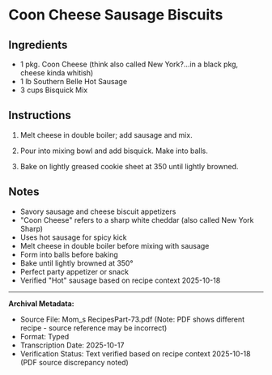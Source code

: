 # Coon Cheese Sausage Biscuits

## Ingredients

- 1 pkg. Coon Cheese (think also called New York?...in a black pkg, cheese kinda whitish)
- 1 lb Southern Belle Hot Sausage
- 3 cups Bisquick Mix

## Instructions

1. Melt cheese in double boiler; add sausage and mix.

2. Pour into mixing bowl and add bisquick. Make into balls.

3. Bake on lightly greased cookie sheet at 350 until lightly browned.

## Notes

- Savory sausage and cheese biscuit appetizers
- "Coon Cheese" refers to a sharp white cheddar (also called New York Sharp)
- Uses hot sausage for spicy kick
- Melt cheese in double boiler before mixing with sausage
- Form into balls before baking
- Bake until lightly browned at 350°
- Perfect party appetizer or snack
- Verified "Hot" sausage based on recipe context 2025-10-18

---

**Archival Metadata:**
- Source File: Mom_s RecipesPart-73.pdf (Note: PDF shows different recipe - source reference may be incorrect)
- Format: Typed
- Transcription Date: 2025-10-17
- Verification Status: Text verified based on recipe context 2025-10-18 (PDF source discrepancy noted)
